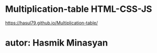 # Multiplication-table  HTML-CSS-JS

https://hasul79.github.io/Multiplication-table/

# autor: Hasmik Minasyan
